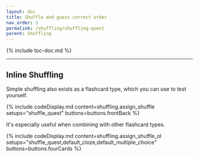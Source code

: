 ```yaml
---
layout: doc
title: Shuffle and guess correct order
nav_order: 3
permalink: /shuffling/shuffling-quest
parent: Shuffling
---
```


{% include toc-doc.md %}

---
## Inline Shuffling

Simple shuffling also exists as a flashcard type, which you can use to test yourself.

{% include codeDisplay.md content=shuffling.assign_shuffle setups="shuffle_quest" buttons=buttons.frontBack %}

It's especially useful when combining with other flashcard types.

{% include codeDisplay.md content=shuffling.assign_shuffle_ol setups="shuffle_quest,default_cloze,default_multiple_choice" buttons=buttons.fourCards %}
